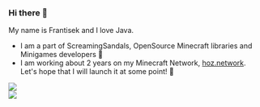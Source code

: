 ### Hi there 👋

My name is Frantisek and I love Java.

- I am a part of ScreamingSandals, OpenSource Minecraft libraries and Minigames developers 🤞
- I am working about 2 years on my Minecraft Network, [hoz.network](https://hoz.network/). Let's hope that I will launch it at some point! 🤯

<a href="https://github.com/iamceph">
  <img align="center" src="https://github-readme-stats.vercel.app/api/top-langs?username=iamceph&show_icons=true&locale=en&layout=compact&theme=dark" />
</a>
<br>
<a href="https://github.com/iamceph">
  <img align="center" src="https://github-readme-stats.vercel.app/api?username=iamceph&show_icons=true&theme=dark" />
</a> 
